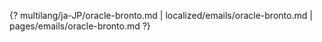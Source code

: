 {? multilang/ja-JP/oracle-bronto.md | localized/emails/oracle-bronto.md | pages/emails/oracle-bronto.md ?}

